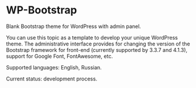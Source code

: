 # WP-Bootstrap
Blank Bootstrap theme for WordPress with admin panel.

You can use this topic as a template to develop your unique WordPress theme. The administrative interface provides for changing the version of the Bootstrap framework for front-end (currently supported by 3.3.7 and 4.1.3), support for Google Font, FontAwesome, etc.

Supported languages: English, Russian.

Current status: development process.